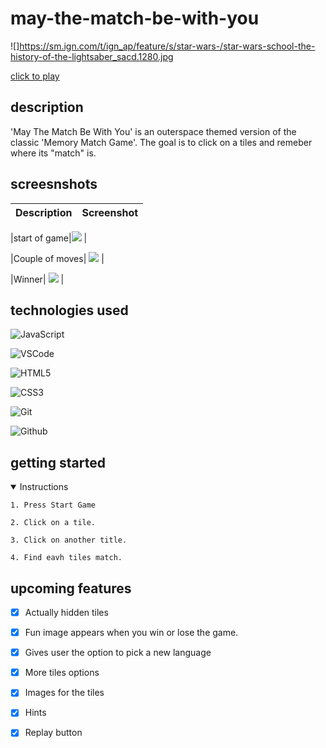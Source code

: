 # may-the-match-be-with-you

![]https://sm.ign.com/t/ign_ap/feature/s/star-wars-/star-wars-school-the-history-of-the-lightsaber_sacd.1280.jpg

[click to play](https://github.com/chaseburgess/memory-game)

## description 

'May The Match Be With You' is an outerspace themed version of the classic 'Memory Match Game'. The goal is to click on a tiles and remeber where its "match" is. 

## screesnshots

  |   Description | Screenshot | 
  |:-------------:| -----------|

  |start of game|<img src="https://imgur.com/a/82lgBM4"> |

  |Couple of moves| <img src="https://imgur.com/l0dNBR5"> |

  |Winner| <img src="https://imgur.com/pmjiKTa"> |

## technologies used

![JavaScript](https://img.shields.io/badge/-JavaScript-05122A?style=flat&logo=javascript)

![VSCode](https://img.shields.io/badge/-VS_Code-05122A?style=flat&logo=visualstudio)

![HTML5](https://img.shields.io/badge/-HTML5-05122A?style=flat&logo=html5)

![CSS3](https://img.shields.io/badge/-CSS-05122A?style=flat&logo=css3)

![Git](https://img.shields.io/badge/-Git-05122A?style=flat&logo=git)

![Github](https://img.shields.io/badge/-GitHub-05122A?style=flat&logo=github)

## getting started 

<details open>
  <summary> Instructions </summary>

    1. Press Start Game

    2. Click on a tile. 

    3. Click on another title.

    4. Find eavh tiles match.

</details>

## upcoming features

- [X] Actually hidden tiles

- [X] Fun image appears when you win or lose the game.

- [X] Gives user the option to pick a new language

- [X] More tiles options

- [X] Images for the tiles

- [X] Hints

- [X] Replay button
